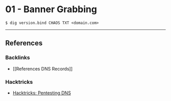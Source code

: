 # 01 - Banner Grabbing

```
$ dig version.bind CHAOS TXT <domain.com>
```

---
## References

### Backlinks

- [[References DNS Records]]

### Hacktricks

- [Hacktricks: Pentesting DNS](https://book.hacktricks.xyz/pentesting/pentesting-dns)